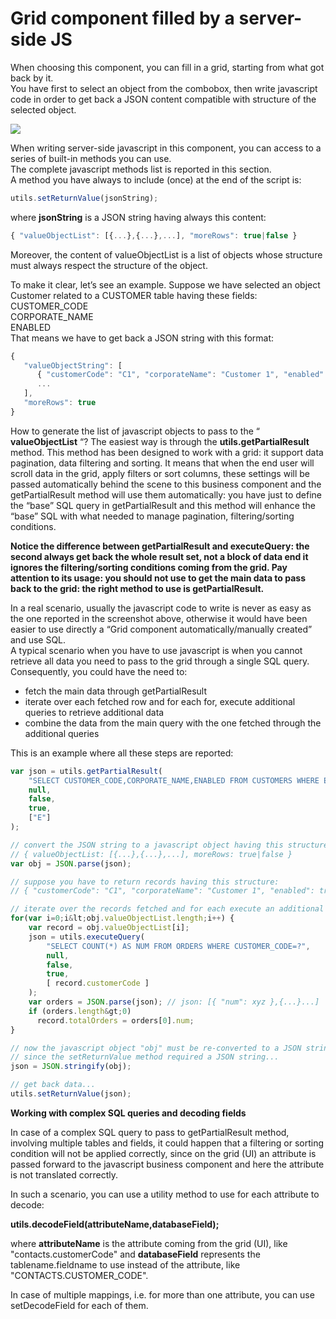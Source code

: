 # Grid component filled by a server-side JS

When choosing this component, you can fill in a grid, starting from what got back by it.  
You have first to select an object from the combobox, then write javascript code in order to get back a JSON content compatible with structure of the selected object.

![](http://4wsplatform.org/wp-content/uploads/2018/02/jsgrid.png)

When writing server-side javascript in this component, you can access to a series of built-in methods you can use.  
The complete javascript methods list is reported in this section.  
A method you have always to include \(once\) at the end of the script is:

```javascript
utils.setReturnValue(jsonString);
```

where **jsonString** is a JSON string having always this content:

```javascript
{ "valueObjectList": [{...},{...},...], "moreRows": true|false }
```

Moreover, the content of valueObjectList is a list of objects whose structure must always respect the structure of the object.

To make it clear, let’s see an example. Suppose we have selected an object Customer related to a CUSTOMER table having these fields:  
CUSTOMER\_CODE  
CORPORATE\_NAME  
ENABLED  
That means we have to get back a JSON string with this format:

```javascript
{ 
   "valueObjectString": [
      { "customerCode": "C1", "corporateName": "Customer 1", "enabled": true },
      ...
   ], 
   "moreRows": true 
}
```

How to generate the list of javascript objects to pass to the “ **valueObjectList** “? The easiest way is through the **utils.getPartialResult** method. This method has been designed to work with a grid: it support data pagination, data filtering and sorting. It means that when the end user will scroll data in the grid, apply filters or sort columns, these settings will be passed automatically behind the scene to this business component and the getPartialResult method will use them automatically: you have just to define the “base” SQL query in getPartialResult and this method will enhance the “base” SQL with what needed to manage pagination, filtering/sorting conditions.

**Notice the difference between getPartialResult and executeQuery: the second always get back the whole result set, not a block of data end it ignores the filtering/sorting conditions coming from the grid. Pay attention to its usage: you should not use to get the main data to pass back to the grid: the right method to use is getPartialResult.**

In a real scenario, usually the javascript code to write is never as easy as the one reported in the screenshot above, otherwise it would have been easier to use directly a “Grid component automatically/manually created” and use SQL.  
A typical scenario when you have to use javascript is when you cannot retrieve all data you need to pass to the grid through a single SQL query. Consequently, you could have the need to:

* fetch the main data through getPartialResult
* iterate over each fetched row and for each for, execute additional queries to retrieve additional data
* combine the data from the main query with the one fetched through the additional queries

This is an example where all these steps are reported:

```javascript
var json = utils.getPartialResult(
    "SELECT CUSTOMER_CODE,CORPORATE_NAME,ENABLED FROM CUSTOMERS WHERE ENABLED=?",
    null,
    false,
    true,
    ["E"]
);

// convert the JSON string to a javascript object having this structure:
// { valueObjectList: [{...},{...},...], moreRows: true|false }
var obj = JSON.parse(json);

// suppose you have to return records having this structure:
// { "customerCode": "C1", "corporateName": "Customer 1", "enabled": true, "totalOrders": xyz }

// iterate over the records fetched and for each execute an additional query to get the total nr of orders...
for(var i=0;i&lt;obj.valueObjectList.length;i++) {
    var record = obj.valueObjectList[i];
    json = utils.executeQuery(
        "SELECT COUNT(*) AS NUM FROM ORDERS WHERE CUSTOMER_CODE=?",
        null,
        false,
        true,
        [ record.customerCode ]
    );
    var orders = JSON.parse(json); // json: [{ "num": xyz },{...}...]
    if (orders.length&gt;0)
      record.totalOrders = orders[0].num;
}

// now the javascript object "obj" must be re-converted to a JSON string
// since the setReturnValue method required a JSON string...
json = JSON.stringify(obj);

// get back data...
utils.setReturnValue(json);
```

**Working with complex SQL queries and decoding fields**

In case of a complex SQL query to pass to getPartialResult method, involving multiple tables and fields, it could happen that a filtering or sorting condition will not be applied correctly, since on the grid \(UI\) an attribute is passed forward to the javascript business component and here the attribute is not translated correctly.

In such a scenario, you can use a utility method to use for each attribute to decode:

**utils.decodeField\(attributeName,databaseField\);**

where **attributeName** is the attribute coming from the grid \(UI\), like "contacts.customerCode" and **databaseField** represents the tablename.fieldname to use instead of the attribute, like "CONTACTS.CUSTOMER\_CODE".

In case of multiple mappings, i.e. for more than one attribute, you can use setDecodeField for each of them.

